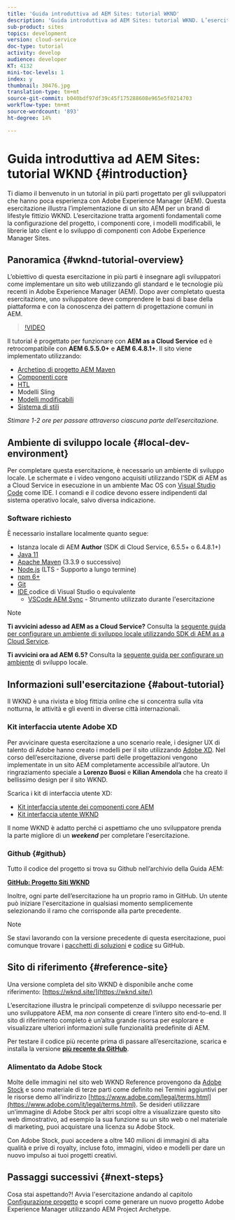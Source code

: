 ```yaml
---
title: 'Guida introduttiva ad AEM Sites: tutorial WKND'
description: 'Guida introduttiva ad AEM Sites: tutorial WKND. L’esercitazione WKND è un tutorial in più parti progettato per gli sviluppatori che hanno poca esperienza con Adobe Experience Manager. Il tutorial illustra l’implementazione di un sito AEM per un brand di lifestyle fittizio, il WKND. L’esercitazione tratta argomenti fondamentali come la configurazione del progetto, gli archetipi Maven, i componenti core, i modelli modificabili, le librerie client e lo sviluppo dei componenti.'
sub-product: sites
topics: development
version: cloud-service
doc-type: tutorial
activity: develop
audience: developer
KT: 4132
mini-toc-levels: 1
index: y
thumbnail: 30476.jpg
translation-type: tm+mt
source-git-commit: b040bdf97df39c45f175288608e965e5f0214703
workflow-type: tm+mt
source-wordcount: '893'
ht-degree: 14%

---
```



# Guida introduttiva ad AEM Sites: tutorial WKND {#introduction}

Ti diamo il benvenuto in un tutorial in più parti progettato per gli sviluppatori che hanno poca esperienza con Adobe Experience Manager (AEM). Questa esercitazione illustra l’implementazione di un sito AEM per un brand di lifestyle fittizio WKND. L’esercitazione tratta argomenti fondamentali come la configurazione del progetto, i componenti core, i modelli modificabili, le librerie lato client e lo sviluppo di componenti con Adobe Experience Manager Sites.

## Panoramica {#wknd-tutorial-overview}

L’obiettivo di questa esercitazione in più parti è insegnare agli sviluppatori come implementare un sito web utilizzando gli standard e le tecnologie più recenti in Adobe Experience Manager (AEM). Dopo aver completato questa esercitazione, uno sviluppatore deve comprendere le basi di base della piattaforma e con la conoscenza dei pattern di progettazione comuni in AEM.

>[!VIDEO](https://video.tv.adobe.com/v/30476?quality=12&learn=on)

Il tutorial è progettato per funzionare con **AEM as a Cloud Service** ed è retrocompatibile con **AEM 6.5.5.0+** e **AEM 6.4.8.1+**. Il sito viene implementato utilizzando:

* [Archetipo di progetto AEM Maven](https://docs.adobe.com/content/help/it/experience-manager-core-components/using/developing/archetype/overview.html)
* [Componenti core](https://docs.adobe.com/content/help/it/experience-manager-core-components/using/introduction.html)
* [HTL](https://docs.adobe.com/content/help/en/experience-manager-htl/using/getting-started/getting-started.html)
* Modelli Sling
* [Modelli modificabili](https://docs.adobe.com/content/help/en/experience-manager-learn/sites/page-authoring/template-editor-feature-video-use.html)
* [Sistema di stili](https://docs.adobe.com/content/help/en/experience-manager-learn/sites/page-authoring/style-system-feature-video-use.html)

*Stimare 1-2 ore per passare attraverso ciascuna parte dell’esercitazione.*

## Ambiente di sviluppo locale {#local-dev-environment}

Per completare questa esercitazione, è necessario un ambiente di sviluppo locale. Le schermate e i video vengono acquisiti utilizzando l’SDK di AEM as a Cloud Service in esecuzione in un ambiente Mac OS con [Visual Studio Code](https://code.visualstudio.com/) come IDE. I comandi e il codice devono essere indipendenti dal sistema operativo locale, salvo diversa indicazione.

### Software richiesto

È necessario installare localmente quanto segue:

* Istanza locale di AEM **Author** (SDK di Cloud Service, 6.5.5+ o 6.4.8.1+)
* [Java 11](https://downloads.experiencecloud.adobe.com/content/software-distribution/en/general.html)
* [Apache Maven](https://maven.apache.org/) (3.3.9 o successivo)
* [Node.js](https://nodejs.org/it/)  (LTS - Supporto a lungo termine)
* [npm 6+](https://www.npmjs.com/)
* [Git](https://git-scm.com/)
* [IDE ](https://code.visualstudio.com/) codice di Visual Studio o equivalente
   * [VSCode AEM Sync](https://marketplace.visualstudio.com/items?itemName=yamato-ltd.vscode-aem-sync)  - Strumento utilizzato durante l&#39;esercitazione

>[!NOTE]
>
> **Ti avvicini adesso ad AEM as a Cloud Service?** Consulta la [seguente guida per configurare un ambiente di sviluppo locale utilizzando SDK di AEM as a Cloud Service](https://docs.adobe.com/content/help/en/experience-manager-learn/cloud-service/local-development-environment-set-up/overview.html).
>
> **Ti avvicini ora ad AEM 6.5?** Consulta la  [seguente guida per configurare un ambiente](https://docs.adobe.com/content/help/en/experience-manager-learn/foundation/development/set-up-a-local-aem-development-environment.html) di sviluppo locale.

## Informazioni sull&#39;esercitazione {#about-tutorial}

Il WKND è una rivista e blog fittizia online che si concentra sulla vita notturna, le attività e gli eventi in diverse città internazionali.

### Kit interfaccia utente Adobe XD

Per avvicinare questa esercitazione a uno scenario reale, i designer UX di talento di Adobe hanno creato i modelli per il sito utilizzando [Adobe XD](https://www.adobe.com/products/xd.html). Nel corso dell’esercitazione, diverse parti delle progettazioni vengono implementate in un sito AEM completamente accessibile all’autore. Un ringraziamento speciale a **Lorenzo Buosi** e **Kilian Amendola** che ha creato il bellissimo design per il sito WKND.

Scarica i kit di interfaccia utente XD:

* [Kit interfaccia utente dei componenti core AEM](assets/overview/AEM-CoreComponents-UI-Kit.xd)
* [Kit interfaccia utente WKND](https://github.com/adobe/aem-guides-wknd/releases/download/aem-guides-wknd-0.0.2/AEM_UI-kit-WKND.xd)

Il nome WKND è adatto perché ci aspettiamo che uno sviluppatore prenda la parte migliore di un ***weekend*** per completare l&#39;esercitazione.

### Github {#github}

Tutto il codice del progetto si trova su Github nell’archivio della Guida AEM:

**[GitHub: Progetto Siti WKND](https://github.com/adobe/aem-guides-wknd)**

Inoltre, ogni parte dell’esercitazione ha un proprio ramo in GitHub. Un utente può iniziare l&#39;esercitazione in qualsiasi momento semplicemente selezionando il ramo che corrisponde alla parte precedente.

>[!NOTE]
>
> Se stavi lavorando con la versione precedente di questa esercitazione, puoi comunque trovare i [pacchetti di soluzioni](https://github.com/adobe/aem-guides-wknd/releases/tag/archetype-18.1) e [codice](https://github.com/adobe/aem-guides-wknd/tree/archetype-18.1) su GitHub.

## Sito di riferimento {#reference-site}

Una versione completa del sito WKND è disponibile anche come riferimento: [https://wknd.site/](https://wknd.site/)

L’esercitazione illustra le principali competenze di sviluppo necessarie per uno sviluppatore AEM, ma *non* consente di creare l’intero sito end-to-end. Il sito di riferimento completo è un’altra grande risorsa per esplorare e visualizzare ulteriori informazioni sulle funzionalità predefinite di AEM.

Per testare il codice più recente prima di passare all’esercitazione, scarica e installa la versione **[più recente da GitHub](https://github.com/adobe/aem-guides-wknd/releases/latest)**.

### Alimentato da Adobe Stock

Molte delle immagini nel sito web WKND Reference provengono da [Adobe Stock](https://stock.adobe.com/) e sono materiale di terze parti come definito nei Termini aggiuntivi per le risorse demo all&#39;indirizzo [https://www.adobe.com/legal/terms.html](https://www.adobe.com/it/legal/terms.html). Se desideri utilizzare un’immagine di Adobe Stock per altri scopi oltre a visualizzare questo sito web dimostrativo, ad esempio la sua funzione su un sito web o nel materiale di marketing, puoi acquistare una licenza su Adobe Stock.

Con Adobe Stock, puoi accedere a oltre 140 milioni di immagini di alta qualità e prive di royalty, incluse foto, immagini, video e modelli per dare un nuovo impulso ai tuoi progetti creativi.

## Passaggi successivi {#next-steps}

Cosa stai aspettando?! Avvia l&#39;esercitazione andando al capitolo [Configurazione progetto](project-setup.md) e scopri come generare un nuovo progetto Adobe Experience Manager utilizzando AEM Project Archetype.
